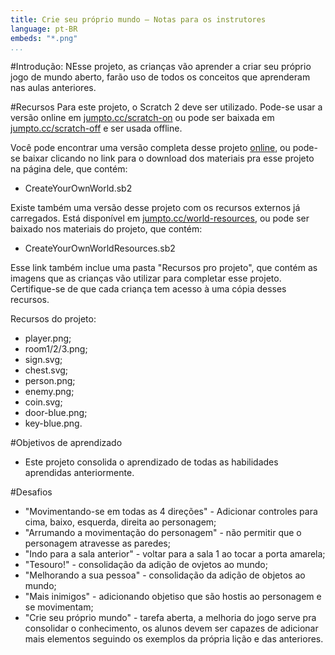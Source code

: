 ```yaml
---
title: Crie seu próprio mundo — Notas para os instrutores 
language: pt-BR
embeds: "*.png"
...
```


#Introdução:
NEsse projeto, as crianças vão aprender a criar seu próprio jogo de mundo aberto, farão uso de todos os conceitos que aprenderam nas aulas anteriores. 

#Recursos
Para este projeto, o Scratch 2 deve ser utilizado. Pode-se usar a versão online em [jumpto.cc/scratch-on](http://jumpto.cc/scratch-on) ou pode ser baixada em [jumpto.cc/scratch-off](http://jumpto.cc/scratch-off) e ser usada offline.

Você pode encontrar uma versão completa desse projeto <a href="http://scratch.mit.edu/projects/34248822/#editor">online</a>, ou pode-se baixar clicando no link para o download dos materiais pra esse projeto na página dele, que contém:

+ CreateYourOwnWorld.sb2

Existe também uma versão desse projeto com os recursos externos já carregados. Está disponível em [jumpto.cc/world-resources](http://jumpto.cc/world-resources), ou pode ser baixado nos materiais do projeto, que contém: 

+ CreateYourOwnWorldResources.sb2 

Esse link também inclue uma pasta "Recursos pro projeto", que contém as imagens que as crianças vão utilizar para completar esse projeto. Certifique-se de que cada criança tem acesso à uma cópia desses recursos. 

Recursos do projeto:
+ player.png;
+ room1/2/3.png;
+ sign.svg;
+ chest.svg;
+ person.png;
+ enemy.png;
+ coin.svg;
+ door-blue.png;
+ key-blue.png.


#Objetivos de aprendizado
+ Este projeto consolida o aprendizado de todas as habilidades aprendidas anteriormente. 

#Desafios
+ "Movimentando-se em todas as 4 direções" - Adicionar controles para cima, baixo, esquerda, direita ao personagem; 
+ "Arrumando a movimentação do personagem" - não permitir que o personagem atravesse as paredes;
+ "Indo para a sala anterior" - voltar para a sala 1 ao tocar a porta amarela; 
+ "Tesouro!" - consolidação da adição de ovjetos ao mundo; 
+ "Melhorando a sua pessoa" - consolidação da adição de objetos ao mundo;
+ "Mais inimigos" - adicionando objetiso que são hostis ao personagem e se movimentam;
+ "Crie seu próprio mundo" - tarefa aberta, a melhoria do jogo serve pra consolidar o conhecimento, os alunos devem ser capazes de adicionar mais elementos seguindo os exemplos da própria lição e das anteriores.
